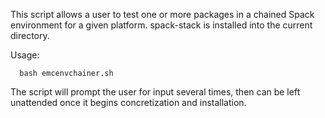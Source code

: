 This script allows a user to test one or more packages in a chained Spack environment for a given platform.
spack-stack is installed into the current directory.

Usage:
```console
  bash emcenvchainer.sh
```

The script will prompt the user for input several times, then can be left unattended once it begins concretization and installation.
